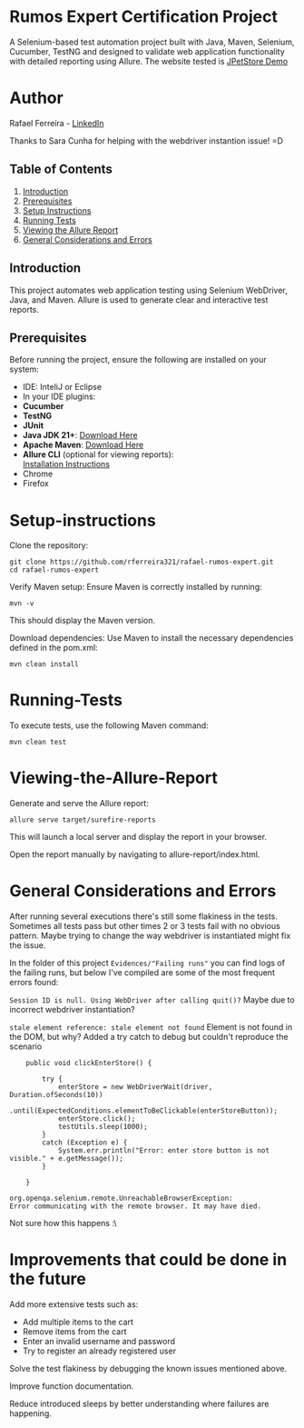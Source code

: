 # Rumos Expert Certification Project

A Selenium-based test automation project built with Java, Maven, Selenium, Cucumber, TestNG and designed to validate web application functionality with detailed reporting using Allure.
The website tested is [JPetStore Demo](https://petstore.octoperf.com/)

# Author
Rafael Ferreira - [LinkedIn](https://www.linkedin.com/in/rafael--ferreira/)

Thanks to Sara Cunha for helping with the webdriver instantion issue! =D

## Table of Contents
1. [Introduction](#introduction)
2. [Prerequisites](#prerequisites)
3. [Setup Instructions](#setup-instructions)
4. [Running Tests](#Running-Tests)
5. [Viewing the Allure Report](#viewing-the-allure-report)
6. [General Considerations and Errors](#general-considerations-and-errors)

## Introduction
This project automates web application testing using Selenium WebDriver, Java, and Maven. Allure is used to generate clear and interactive test reports.

## Prerequisites
Before running the project, ensure the following are installed on your system:
- IDE: InteliJ or Eclipse
-   In your IDE plugins:
  - **Cucumber**
  - **TestNG**
  - **JUnit**
- **Java JDK 21+**: [Download Here](https://www.oracle.com/java/technologies/javase-downloads.html)
- **Apache Maven**: [Download Here](https://maven.apache.org/download.cgi)
- **Allure CLI** (optional for viewing reports):  
  [Installation Instructions](https://docs.qameta.io/allure/#_installing_a_commandline)
- Chrome
- Firefox

# Setup-instructions
Clone the repository:
```
git clone https://github.com/rferreira321/rafael-rumos-expert.git
cd rafael-rumos-expert
```
Verify Maven setup: Ensure Maven is correctly installed by running:

```mvn -v```

This should display the Maven version.

Download dependencies: Use Maven to install the necessary dependencies defined in the pom.xml:

```mvn clean install```

# Running-Tests
To execute tests, use the following Maven command:

```mvn clean test```

# Viewing-the-Allure-Report
Generate and serve the Allure report:

```allure serve target/surefire-reports```

This will launch a local server and display the report in your browser.

Open the report manually by navigating to allure-report/index.html.

# General Considerations and Errors

After running several executions there's still some flakiness in the tests. Sometimes all tests pass but other times 2 or 3 tests fail with no obvious pattern.
Maybe trying to change the way webdriver is instantiated might fix the issue.

In the folder of this project ```Evidences/"Failing runs"``` you can find logs of the failing runs, but below I've compiled are some of the most frequent errors found:

```Session ID is null. Using WebDriver after calling quit()?```
Maybe due to incorrect webdriver instantiation?

```stale element reference: stale element not found```
Element is not found in the DOM, but why?
Added a try catch to debug but couldn't reproduce the scenario
```
    public void clickEnterStore() {

        try {
            enterStore = new WebDriverWait(driver, Duration.ofSeconds(10))
                .until(ExpectedConditions.elementToBeClickable(enterStoreButton));
            enterStore.click();
            testUtils.sleep(1000);
        }
        catch (Exception e) {
            System.err.println("Error: enter store button is not visible." + e.getMessage());
        }

    }
```


```
org.openqa.selenium.remote.UnreachableBrowserException: 
Error communicating with the remote browser. It may have died.
```
Not sure how this happens :\

# Improvements that could be done in the future

Add more extensive tests such as:
- Add multiple items to the cart
- Remove items from the cart
- Enter an invalid username and password
- Try to register an already registered user

Solve the test flakiness by debugging the known issues mentioned above.

Improve function documentation.

Reduce introduced sleeps by better understanding where failures are happening.
